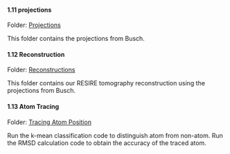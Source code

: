#### 1.11 projections

Folder: [Projections](./1.11_projections)

This folder contains the projections from Busch.

#### 1.12 Reconstruction

Folder: [Reconstructions](./1.12_reconstructions)

This folder contains our RESIRE tomography reconstruction using the projections from Busch.

#### 1.13 Atom Tracing

Folder: [Tracing Atom Position](./1.13_tracing_classification)

Run the k-mean classification code to distinguish atom from non-atom. Run the RMSD calculation code to obtain the accuracy of the traced atom.
